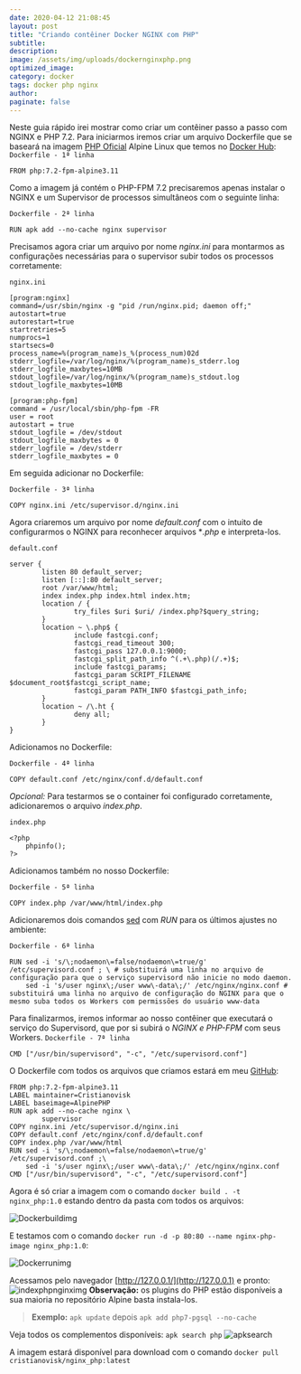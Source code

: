 ```yaml
---
date: 2020-04-12 21:08:45
layout: post
title: "Criando contêiner Docker NGINX com PHP"
subtitle:
description:
image: /assets/img/uploads/dockernginxphp.png
optimized_image:
category: docker
tags: docker php nginx
author: 
paginate: false
---
```

Neste guia rápido irei mostrar como criar um contêiner passo a passo com NGINX e PHP 7.2.
Para iniciarmos iremos criar um arquivo Dockerfile que se baseará na imagem [PHP Oficial](https://hub.docker.com/layers/php/library/php/7.2.30-fpm-alpine3.11/images/sha256-6a15c85dd61538cccd7b6774a980d69a54eda84008979eabb4c09b42df586431?context=explore) Alpine Linux que temos no [Docker Hub](https://hub.docker.com/cristianovisk):
```Dockerfile - 1ª linha```

    FROM php:7.2-fpm-alpine3.11

Como a imagem já contém o PHP-FPM 7.2 precisaremos apenas instalar o NGINX e um Supervisor de processos simultâneos com o seguinte linha:

```Dockerfile - 2ª linha```
    
    RUN apk add --no-cache nginx supervisor

Precisamos agora criar um arquivo por nome *nginx.ini* para montarmos as configurações necessárias para o supervisor subir todos os processos corretamente:

```nginx.ini```

    [program:nginx]
    command=/usr/sbin/nginx -g "pid /run/nginx.pid; daemon off;"
    autostart=true
    autorestart=true
    startretries=5
    numprocs=1
    startsecs=0
    process_name=%(program_name)s_%(process_num)02d
    stderr_logfile=/var/log/nginx/%(program_name)s_stderr.log
    stderr_logfile_maxbytes=10MB
    stdout_logfile=/var/log/nginx/%(program_name)s_stdout.log
    stdout_logfile_maxbytes=10MB

    [program:php-fpm]
    command = /usr/local/sbin/php-fpm -FR
    user = root
    autostart = true
    stdout_logfile = /dev/stdout
    stdout_logfile_maxbytes = 0
    stderr_logfile = /dev/stderr
    stderr_logfile_maxbytes = 0
Em seguida adicionar no Dockerfile:

```Dockerfile - 3ª linha```

    COPY nginx.ini /etc/supervisor.d/nginx.ini

Agora criaremos um arquivo por nome *default.conf* com o intuito de configurarmos o NGINX para reconhecer arquivos **.php* e interpreta-los.

```default.conf```

    server {
            listen 80 default_server;
            listen [::]:80 default_server;
            root /var/www/html;
            index index.php index.html index.htm;
            location / {
                    try_files $uri $uri/ /index.php?$query_string;
            }
            location ~ \.php$ {
                    include fastcgi.conf;
                    fastcgi_read_timeout 300;
                    fastcgi_pass 127.0.0.1:9000;
                    fastcgi_split_path_info ^(.+\.php)(/.+)$;
                    include fastcgi_params;
                    fastcgi_param SCRIPT_FILENAME $document_root$fastcgi_script_name;
                    fastcgi_param PATH_INFO $fastcgi_path_info;
            }
            location ~ /\.ht {
                    deny all;
            }
    }
Adicionamos no Dockerfile:

```Dockerfile - 4ª linha```

    COPY default.conf /etc/nginx/conf.d/default.conf

*Opcional:* Para testarmos se o container foi configurado corretamente, adicionaremos o arquivo *index.php*.

```index.php```

    <?php
        phpinfo();
    ?>

Adicionamos também no nosso Dockerfile:

```Dockerfile - 5ª linha```

    COPY index.php /var/www/html/index.php

Adicionaremos dois comandos [sed](https://pt.wikipedia.org/wiki/Sed) com *RUN* para os últimos ajustes no ambiente:

```Dockerfile - 6ª linha```

    RUN sed -i 's/\;nodaemon\=false/nodaemon\=true/g' /etc/supervisord.conf ; \ # substituirá uma linha no arquivo de configuração para que o serviço supervisord não inicie no modo daemon.
        sed -i 's/user nginx\;/user www\-data\;/' /etc/nginx/nginx.conf # substituirá uma linha no arquivo de configuração do NGINX para que o mesmo suba todos os Workers com permissões do usuário www-data

Para finalizarmos, iremos informar ao nosso contêiner que executará o serviço do Supervisord, que por si subirá o *NGINX e PHP-FPM* com seus Workers.
```Dockerfile - 7ª linha```

    CMD ["/usr/bin/supervisord", "-c", "/etc/supervisord.conf"]

O Dockerfile com todos os arquivos que criamos estará em meu [GitHub](https://github.com/cristianovisk/dockerfile_php_nginx):

    FROM php:7.2-fpm-alpine3.11
    LABEL maintainer=Cristianovisk
    LABEL baseimage=AlpinePHP
    RUN apk add --no-cache nginx \
            supervisor
    COPY nginx.ini /etc/supervisor.d/nginx.ini
    COPY default.conf /etc/nginx/conf.d/default.conf
    COPY index.php /var/www/html
    RUN sed -i 's/\;nodaemon\=false/nodaemon\=true/g' /etc/supervisord.conf ;\
        sed -i 's/user nginx\;/user www\-data\;/' /etc/nginx/nginx.conf
    CMD ["/usr/bin/supervisord", "-c", "/etc/supervisord.conf"]

Agora é só criar a imagem com o comando ```docker build . -t nginx_php:1.0``` estando dentro da pasta com todos os arquivos:

![Dockerbuildimg](/assets/img/uploads/dockerbuild1.png)

E testamos com o comando ```docker run -d -p 80:80 --name nginx-php-image nginx_php:1.0```:


![Dockerrunimg](/assets/img/uploads/dockerrun1.png)

Acessamos pelo navegador [http://127.0.0.1/](http://127.0.0.1) e pronto:
![indexphpnginximg](/assets/img/uploads/indexphpnginximg1.png)
**Observação:** os plugins do PHP estão disponíveis a sua maioria no repositório Alpine basta instala-los. 
> **Exemplo:** ```apk update``` depois ```apk add php7-pgsql --no-cache```

Veja todos os complementos disponíveis:
```apk search php```
![apksearch](/assets/img/uploads/apksearchphp1.png)

A imagem estará disponível para download com o comando ```docker pull cristianovisk/nginx_php:latest```
